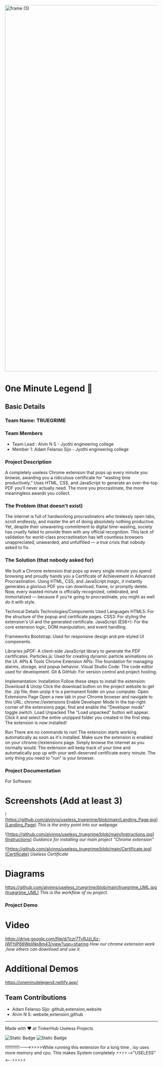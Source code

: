 <img width="3188" height="1202" alt="frame (3)" src="https://github.com/user-attachments/assets/517ad8e9-ad22-457d-9538-a9e62d137cd7" />


# 0ne Minute Legend 🎯


## Basic Details
### Team Name: TRUEGRIME


### Team Members
- Team Lead : Alvin N S - Jyothi engineering college
- Member 1: Adam Felanso Sijo - Jyothi engineering college

### Project Description
A completely useless Chrome extension that pops up every minute you browse, awarding you a ridiculous certificate for “wasting time productively.”
Uses HTML, CSS, and JavaScript to generate an over-the-top PDF you’ll never actually need.
The more you procrastinate, the more meaningless awards you collect.

### The Problem (that doesn't exist)
The internet is full of hardworking procrastinators who tirelessly open tabs, scroll endlessly, and master the art of doing absolutely nothing productive. Yet, despite their unwavering commitment to digital time-wasting, society has cruelly failed to provide them with any official recognition. This lack of validation for world-class procrastination has left countless browsers unappreciated, unawarded, and unfulfilled — a true crisis that nobody asked to fix.

### The Solution (that nobody asked for)
We built a Chrome extension that pops up every single minute you spend browsing and proudly hands you a Certificate of Achievement in Advanced Procrastination. Using HTML, CSS, and JavaScript magic, it instantly generates a glorious PDF you can download, frame, or promptly delete. Now, every wasted minute is officially recognized, celebrated, and immortalized — because if you’re going to procrastinate, you might as well do it with style.

Technical Details
Technologies/Components Used
Languages
HTML5: For the structure of the popup and certificate pages.
CSS3: For styling the extension's UI and the generated certificate.
JavaScript (ES6+): For the core extension logic, DOM manipulation, and event handling.

Frameworks
Bootstrap: Used for responsive design and pre-styled UI components.

Libraries
jsPDF: A client-side JavaScript library to generate the PDF certificates.
Particles.js: Used for creating dynamic particle animations on the UI.
APIs & Tools
Chrome Extension APIs: The foundation for managing alarms, storage, and popup behavior.
Visual Studio Code: The code editor used for development.
Git & GitHub: For version control and project hosting.

Implementation:
Installation
Follow these steps to install the extension:
Download & Unzip
Click the download button on the project website to get the .zip file, then unzip it to a permanent folder on your computer.
Open Extensions Page
Open a new tab in your Chrome browser and navigate to this URL: chrome://extensions
Enable Developer Mode
In the top-right corner of the extensions page, find and enable the "Developer mode" toggle switch.
Load Unpacked
The "Load unpacked" button will appear. Click it and select the entire unzipped folder you created in the first step. The extension is now installed!

Run
There are no commands to run! The extension starts working automatically as soon as it's installed.
Make sure the extension is enabled on your chrome://extensions page.
Simply browse the internet as you normally would.
The extension will keep track of your time and automatically pop up with your well-deserved certificate every minute. The only thing you need to "run" is your browser.

### Project Documentation
For Software:

# Screenshots (Add at least 3)
![https://github.com/alvinns/useless_truegrime/blob/main/Landing_Page.jpg](Landing_Page)
*This is the entry point into our webpage*

![https://github.com/alvinns/useless_truegrime/blob/main/Instructions.jpg](Instructions)
*Guidance for installing our main project "Chrome extension"*

![https://github.com/alvinns/useless_truegrime/blob/main/Certificate.jpg](Certificate)
*Useless Certificate*

# Diagrams
https://github.com/alvinns/useless_truegrime/blob/main/truegrime_UML.jpg(truegrime_UML)
*This is the workflow of ou project.*

### Project Demo
# Video
https://drive.google.com/file/d/1czr7TvRJzl_6z-jWFhlP66WeIiNp8m43/view?usp=sharing
*How our chrome extension work ,how others can download and use it.*

# Additional Demos
https://oneminutelegend.netlify.app/

## Team Contributions
- Adam Felanso Sijo: github,extension,website
- Alvin N S: website,extension,github

---
Made with ❤️ at TinkerHub Useless Projects 

![Static Badge](https://img.shields.io/badge/TinkerHub-24?color=%23000000&link=https%3A%2F%2Fwww.tinkerhub.org%2F)
![Static Badge](https://img.shields.io/badge/UselessProjects--25-25?link=https%3A%2F%2Fwww.tinkerhub.org%2Fevents%2FQ2Q1TQKX6Q%2FUseless%2520Projects)


‼️‼️‼️‼️‼️‼️--->>>>>While running this extension for a long time , isy uses more memory and cpu. This makes System completely ⚡⚡⚡⚡-->"USELESS"<-- ⚡⚡⚡⚡⚡


